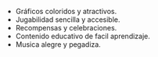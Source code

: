 - Gráficos coloridos y atractivos.
- Jugabilidad sencilla y accesible.
- Recompensas y celebraciones.
- Contenido educativo de facil aprendizaje.
- Musica alegre y pegadiza.
